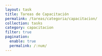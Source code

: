 ```yaml
---
layout: task
title: Tareas de Capacitación
permalink: /tareas/categoria/capacitacion/
collection: tasks
category: capacitacion
filter: true
pagination:
  enable: true
  permalink: /:num/
---
```

